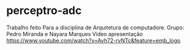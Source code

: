 # perceptro-adc
Trabalho feito Para a disciplina de Arquitetura de computadore.
Grupo: Pedro Miranda e Nayara Marques
Video apresentação
https://www.youtube.com/watch?v=Avh72-rvNTc&feature=emb_logo
